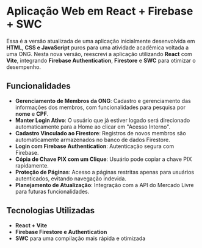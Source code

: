 # Aplicação Web em React + Firebase + SWC

Essa é a versão atualizada de uma aplicação inicialmente desenvolvida em **HTML, CSS e JavaScript** puros para uma atividade acadêmica voltada a uma ONG. Nesta nova versão, reescrevi a aplicação utilizando **React** com **Vite**, integrando **Firebase Authentication**, **Firestore** e **SWC** para otimizar o desempenho.

## Funcionalidades
- **Gerenciamento de Membros da ONG**: Cadastro e gerenciamento das informações dos membros, com funcionalidades para pesquisa por **nome** e **CPF**.
- **Manter Login Ativo**: O usuário que já estiver logado será direcionado automaticamente para a Home ao clicar em "Acesso Interno".
- **Cadastro Vinculado ao Firestore**: Registros de novos membros são automaticamente armazenados no banco de dados Firestore.
- **Login com Firebase Authentication**: Autenticação segura com Firebase.
- **Cópia de Chave PIX com um Clique**: Usuário pode copiar a chave PIX rapidamente.
- **Proteção de Páginas**: Acesso a páginas restritas apenas para usuários autenticados, evitando navegação indevida.
- **Planejamento de Atualização**: Integração com a API do Mercado Livre para futuras funcionalidades.

## Tecnologias Utilizadas
- **React + Vite**
- **Firebase Firestore e Authentication**
- **SWC** para uma compilação mais rápida e otimizada


